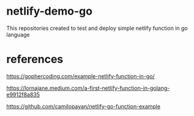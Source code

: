 # netlify-demo-go
This repositories created to test and deploy simple netlify function in go language

# references
https://gophercoding.com/example-netlify-function-in-go/

https://lornajane.medium.com/a-first-netlify-function-in-golang-e9912f8a835

https://github.com/camilopayan/netlify-go-function-example
